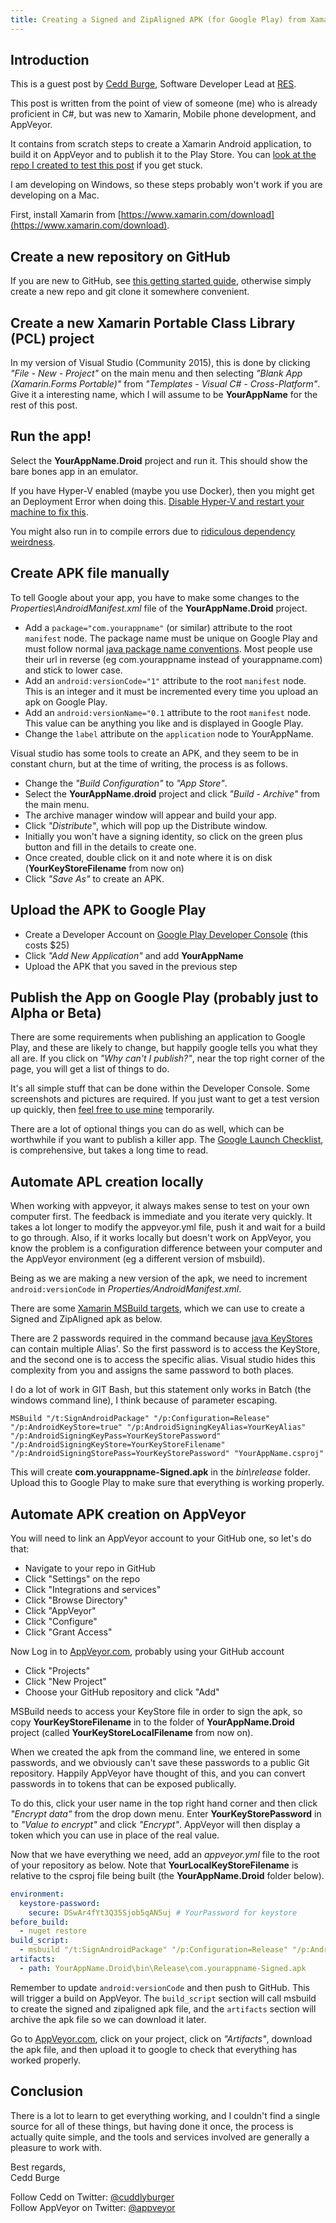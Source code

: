 ```yaml
---
title: Creating a Signed and ZipAligned APK (for Google Play) from Xamarin
---
```


## Introduction

This is a guest post by [Cedd Burge](https://github.com/ceddlyburge), Software Developer Lead at [RES](http://resgroup.github.io/).

This post is written from the point of view of someone (me) who is already proficient in C#, but was new to Xamarin, Mobile phone development, and AppVeyor.

It contains from scratch steps to create a Xamarin Android application, to build it on AppVeyor and to publish it to the Play Store. You can [look at the repo I created to test this post](https://github.com/ceddlyburge/create-signed-zipaligned-xamarin-apk-on-appveyor) if you get stuck.

I am developing on Windows, so these steps probably won't work if you are developing on a Mac.

First, install Xamarin from [https://www.xamarin.com/download](https://www.xamarin.com/download).

## Create a new repository on GitHub

If you are new to GitHub, see [this getting started guide](https://guides.github.com/activities/hello-world/), otherwise simply create a new repo and git clone it somewhere convenient.

## Create a new Xamarin Portable Class Library (PCL) project

In my version of Visual Studio (Community 2015), this is done by clicking *"File - New - Project"* on the main menu and then selecting *"Blank App (Xamarin.Forms Portable)"* from *"Templates - Visual C# - Cross-Platform"*. Give it a interesting name, which I will assume to be **YourAppName** for the rest of this post.

## Run the app!

Select the **YourAppName.Droid** project and run it. This should show the bare bones app in an emulator.

If you have Hyper-V enabled (maybe you use Docker), then you might get an Deployment Error when doing this. [Disable Hyper-V and restart your machine to fix this](http://stackoverflow.com/questions/31613607/visual-studio-2015-emulator-for-android-not-working-xde-exe-exit-code-3).

You might also run in to compile errors due to [ridiculous dependency weirdness](http://stackoverflow.com/questions/40081826/system-missingmethodexception-method-android-support-v4-widget-drawerlayout-ad).

## Create APK file manually

To tell Google about your app, you have to make some changes to the *Properties\AndroidManifest.xml* file of the **YourAppName.Droid** project.

* Add a `package="com.yourappname"` (or similar) attribute to the root `manifest` node. The package name must be unique on Google Play and must follow normal [java package name conventions](https://en.wikipedia.org/wiki/Java_package#Package_naming_conventions). Most people use their url in reverse (eg com.yourappname instead of yourappname.com) and stick to lower case.
* Add an `android:versionCode="1"` attribute to the root `manifest` node. This is an integer and it must be incremented every time you upload an apk on Google Play.
* Add an `android:versionName="0.1` attribute to the root `manifest` node. This value can be anything you like and is displayed in Google Play.
* Change the `label` attribute on the `application` node to YourAppName.

Visual studio has some tools to create an APK, and they seem to be in constant churn, but at the time of writing, the process is as follows.

* Change the *"Build Configuration"* to *"App Store"*.
* Select the **YourAppName.droid** project and click *"Build - Archive"* from the main menu.
* The archive manager window will appear and build your app.
* Click *"Distribute"*, which will pop up the Distribute window.
* Initially you won't have a signing identity, so click on the green plus button and fill in the details to create one.
* Once created, double click on it and note where it is on disk (**YourKeyStoreFilename** from now on)
* Click *"Save As"* to create an APK.

## Upload the APK to Google Play

* Create a Developer Account on [Google Play Developer Console](https://play.google.com/apps/publish) (this costs $25)
* Click *"Add New Application"* and add **YourAppName**
* Upload the APK that you saved in the previous step

## Publish the App on Google Play (probably just to Alpha or Beta)

There are some requirements when publishing an application to Google Play, and these are likely to change, but happily google tells you what they all are. If you click on *"Why can't I publish?"*, near the top right corner of the page, you will get a list of things to do.

It's all simple stuff that can be done within the Developer Console. Some screenshots and pictures are required. If you just want to get a test version up quickly, then [feel free to use mine](https://github.com/ceddlyburge/CanoePoloLeagueOrganiser/tree/master/CanoePoloLeagueOrganiserXamarin/screenshots-etc) temporarily.

There are a lot of optional things you can do as well, which can be worthwhile if you want to publish a killer app. The [Google Launch Checklist](https://developer.android.com/distribute/tools/launch-checklist.html), is comprehensive, but takes a long time to read.

## Automate APL creation locally

When working with appveyor, it always makes sense to test on your own computer first. The feedback is immediate and you iterate very quickly. It takes a lot longer to modify the appveyor.yml file, push it and wait for a build to go through. Also, if it works locally but doesn't work on AppVeyor, you know the problem is a configuration difference between your computer and the AppVeyor environment (eg a different version of msbuild).

Being as we are making a new version of the apk, we need to increment `android:versionCode` in *Properties/AndroidManifest.xml*.

There are some [Xamarin MSBuild targets](https://developer.xamarin.com/guides/android/under_the_hood/build_process/#22-build-targets), which we can use to create a Signed and ZipAligned apk as below.

There are 2 passwords required in the command because [java KeyStores](https://docs.oracle.com/javase/7/docs/api/java/security/KeyStore.html) can contain multiple Alias'. So the first password is to access the KeyStore, and the second one is to access the specific alias. Visual studio hides this complexity from you and assigns the same password to both places.

I do a lot of work in GIT Bash, but this statement only works in Batch (the windows command line), I think because of parameter escaping.

```batch
MSBuild "/t:SignAndroidPackage" "/p:Configuration=Release" "/p:AndroidKeyStore=true" "/p:AndroidSigningKeyAlias=YourKeyAlias" "/p:AndroidSigningKeyPass=YourKeyStorePassword" "/p:AndroidSigningKeyStore=YourKeyStoreFilename" "/p:AndroidSigningStorePass=YourKeyStorePassword" "YourAppName.csproj"
```

This will create **com.yourappname-Signed.apk** in the *bin\release* folder. Upload this to Google Play to make sure that everything is working properly.

## Automate APK creation on AppVeyor

You will need to link an AppVeyor account to your GitHub one, so let's do that:

* Navigate to your repo in GitHub
* Click "Settings" on the repo
* Click "Integrations and services"
* Click "Browse Directory"
* Click "AppVeyor"
* Click "Configure"
* Click "Grant Access"

Now Log in to [AppVeyor.com](https://ci.appveyor.com), probably using your GitHub account

* Click "Projects"
* Click "New Project"
* Choose your GitHub repository and click "Add"

MSBuild needs to access your KeyStore file in order to sign the apk, so copy **YourKeyStoreFilename** in to the folder of **YourAppName.Droid** project (called **YourKeyStoreLocalFilename** from now on).

When we created the apk from the command line, we entered in some passwords, and we obviously can't save these passwords to a public Git repository. Happily AppVeyor have thought of this, and you can convert passwords in to tokens that can be exposed publically.

To do this, click your user name in the top right hand corner and then click *"Encrypt data"* from the drop down menu. Enter **YourKeyStorePassword** in to *"Value to encrypt"* and click *"Encrypt"*. AppVeyor will then display a token which you can use in place of the real value.

Now that we have everything we need, add an *appveyor.yml* file to the root of your repository as below. Note that **YourLocalKeyStoreFilename** is relative to the csproj file being built (the **YourAppName.Droid** folder below).

```yaml
environment:
  keystore-password:
    secure: DSwAr4fYt3Q35Sjob5qAN5uj # YourPassword for keystore
before_build:
  - nuget restore
build_script:
  - msbuild "/t:SignAndroidPackage" "/p:Configuration=Release" "/p:AndroidKeyStore=true" "/p:AndroidSigningKeyAlias=YourKeyAlias" "/p:AndroidSigningKeyPass=%keystore-password%" "/p:AndroidSigningKeyStore=YourLocalKeyStoreFilename" "/p:AndroidSigningStorePass=%keystore-password%"  "YourAppName.Droid\YourAppName.csproj"
artifacts:
  - path: YourAppName.Droid\bin\Release\com.yourappname-Signed.apk
```

Remember to update `android:versionCode` and then push to GitHub. This will trigger a build on AppVeyor. The `build_script` section will call msbuild to create the signed and zipaligned apk file, and the `artifacts` section will archive the apk file so we can download it later.

Go to [AppVeyor.com](https://ci.appveyor.com), click on your project, click on *"Artifacts"*, download the apk file, and then upload it to google to check that everything has worked properly.

## Conclusion

There is a lot to learn to get everything working, and I couldn't find a single source for all of these things, but having done it once, the process is actually quite simple, and the tools and services involved are generally a pleasure to work with.

Best regards,<br>
Cedd Burge

Follow Cedd on Twitter: [@cuddlyburger](https://twitter.com/cuddlyburger)<br>
Follow AppVeyor on Twitter: [@appveyor](https://twitter.com/appveyor)
